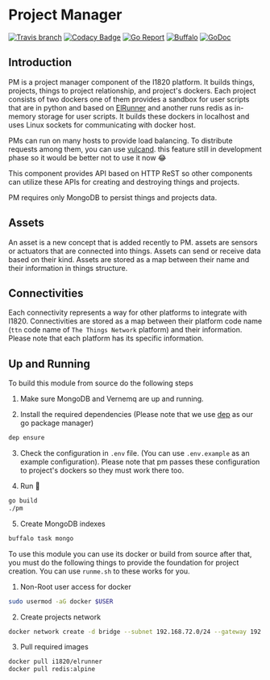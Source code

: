 # Project Manager
[![Travis branch](https://img.shields.io/travis/com/I1820/pm/master.svg?style=flat-square)](https://travis-ci.com/I1820/pm)
[![Codacy Badge](https://api.codacy.com/project/badge/Grade/7dd562018dbc45f4a069c12c48195add)](https://www.codacy.com/app/i1820/pm?utm_source=github.com&amp;utm_medium=referral&amp;utm_content=I1820/pm&amp;utm_campaign=Badge_Grade)
[![Go Report](https://goreportcard.com/badge/github.com/I1820/pm?style=flat-square)](https://goreportcard.com/report/github.com/I1820/pm)
[![Buffalo](https://img.shields.io/badge/powered%20by-buffalo-blue.svg?style=flat-square)](http://gobuffalo.io)
[![GoDoc](https://img.shields.io/badge/godoc-reference-blue.svg?style=flat-square)](https://godoc.org/github.com/I1820/pm)


## Introduction
PM is a project manager component of the I1820 platform.
It builds things, projects, things to project relationship, and project's dockers.
Each project consists of two dockers one of them provides a sandbox for user scripts that are in python and based on [ElRunner](https://github.com/I1820/ElRunner) and another
runs redis as in-memory storage for user scripts.
It builds these dockers in localhost and uses Linux sockets for communicating with docker host.

PMs can run on many hosts to provide load balancing. To distribute requests among them, you can use [vulcand](https://vulcand.readthedocs.io/en/latest/quickstart.html#quick-start). this feature still in development phase so it would be better not to use it now :joy:

This component provides API based on HTTP ReST so other components can utilize these APIs for creating and destroying things and projects.

PM requires only MongoDB to persist things and projects data.

## Assets
An asset is a new concept that is added recently to PM. assets are sensors or actuators that are connected into things.
Assets can send or receive data based on their kind.
Assets are stored as a map between their name and their information in things structure.

## Connectivities
Each connectivity represents a way for other platforms to integrate with I1820.
Connectivities are stored as a map between their platform code name (`ttn` code name of `The Things Network` platform)
and their information. Please note that each platform has its specific information.

## Up and Running
To build this module from source do the following steps

1. Make sure MongoDB and Vernemq are up and running.

2. Install the required dependencies (Please note that we use [dep](https://github.com/golang/dep) as our go package manager)
```sh
dep ensure
```

3. Check the configuration in `.env` file. (You can use `.env.example` as an example configuration).
Please note that pm passes these configuration to project's dockers so they must work there too.

4. Run :runner:
```sh
go build
./pm
```

5. Create MongoDB indexes
```sh
buffalo task mongo
```

To use this module you can use its docker or build from source
after that, you must do the following things to provide the foundation for project creation.
You can use `runme.sh` to these works for you.

1. Non-Root user access for docker
```sh
sudo usermod -aG docker $USER
```

2. Create projects network
```sh
docker network create -d bridge --subnet 192.168.72.0/24 --gateway 192.168.72.1 i1820
```

3. Pull required images
```sh
docker pull i1820/elrunner
docker pull redis:alpine
```
